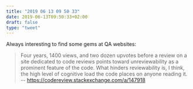 ```yaml
---
title: "2019 06 13 09 50 33"
date: 2019-06-13T09:50:33+02:00
draft: false
type: "tweet"
---
```

Always interesting to find some gems at QA websites:

> Four years, 1400 views, and two dozen upvotes before a review on a site dedicated to code reviews points toward unreviewability as a prominent feature of the code. What hinders reviewability is, I think, the high level of cognitive load the code places on anyone reading it. -- <https://codereview.stackexchange.com/a/147918>
